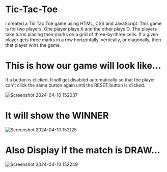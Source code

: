 # Tic-Tac-Toe
I created a Tic Tac Toe game using HTML, CSS and JavaScript. This game is for two players. One player plays X and the other plays O. The players take turns placing their marks on a grid of three-by-three cells. If a given player gets three marks in a row horizontally, vertically, or diagonally, then that player wins the game.


# This is how our game will look like...
If a button is clicked, It will get disabled automatically so that the player can't click the same button again until the RESET button is clicked.

![Screenshot 2024-04-10 152037](https://github.com/chetanschetan/Tic-Tac-Toe/assets/161132484/3269b0be-c18a-44e8-9d92-6f054e14c9a5)


# It will show the WINNER

![Screenshot 2024-04-10 152125](https://github.com/chetanschetan/Tic-Tac-Toe/assets/161132484/bbe2f988-8d94-4e3b-a8eb-8e8f31a22401)


# Also Display if the match is DRAW...

![Screenshot 2024-04-10 152249](https://github.com/chetanschetan/Tic-Tac-Toe/assets/161132484/119b4a03-5598-43c4-84bb-a8ff45c64ad0)

